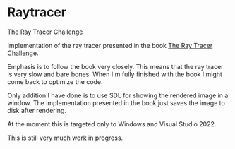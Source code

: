 # Raytracer
The Ray Tracer Challenge

Implementation of the ray tracer presented in the book [The Ray Tracer Challenge](http://raytracerchallenge.com/).

Emphasis is to follow the book very closely. This means that the ray tracer is very slow and bare bones. When I'm fully finished with the book I might come back to optimize the code. 

Only addition I have done is to use SDL for showing the rendered image in a window. The implementation presented in the book just saves the image to disk after rendering.

At the moment this is targeted only to Windows and Visual Studio 2022.

This is still very much work in progress.

